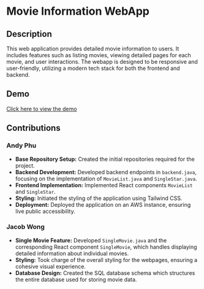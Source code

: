 # Movie Information WebApp

## Description
This web application provides detailed movie information to users. It includes features such as listing movies, viewing detailed pages for each movie, and user interactions. The webapp is designed to be responsive and user-friendly, utilizing a modern tech stack for both the frontend and backend.

## Demo
[Click here to view the demo](#)  <!-- Replace '#' with demo URL -->

## Contributions

### Andy Phu
- **Base Repository Setup:** Created the initial repositories required for the project.
- **Backend Development:** Developed backend endpoints in `backend.java`, focusing on the implementation of `MovieList.java` and `SingleStar.java`.
- **Frontend Implementation:** Implemented React components `MovieList` and `SingleStar`.
- **Styling:** Initiated the styling of the application using Tailwind CSS.
- **Deployment:** Deployed the application on an AWS instance, ensuring live public accessibility.

### Jacob Wong
- **Single Movie Feature:** Developed `SingleMovie.java` and the corresponding React component `SingleMovie`, which handles displaying detailed information about individual movies.
- **Styling:** Took charge of the overall styling for the webpages, ensuring a cohesive visual experience.
- **Database Design:** Created the SQL database schema which structures the entire database used for storing movie data.